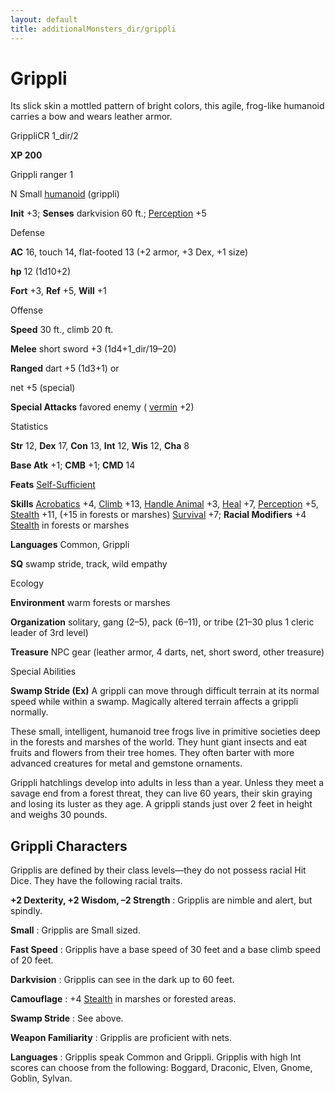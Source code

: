 ```yaml
---
layout: default
title: additionalMonsters_dir/grippli
---
```

# Grippli

Its slick skin a mottled pattern of bright colors, this agile, frog-like humanoid carries a bow and wears leather armor.

GrippliCR 1_dir/2

**XP 200**

Grippli ranger 1

N Small [humanoid](monsters_dir/creatureTypes#_humanoid) (grippli)

**Init** +3; **Senses** darkvision 60 ft.; [Perception](additionalMonsters_dir/../skills_dir/perception#_perception) +5

Defense

**AC** 16, touch 14, flat-footed 13 (+2 armor, +3 Dex, +1 size)

**hp** 12 (1d10+2)

**Fort** +3, **Ref** +5, **Will** +1

Offense

**Speed** 30 ft., climb 20 ft.

**Melee** short sword +3 (1d4+1_dir/19–20)

**Ranged** dart +5 (1d3+1) or

net +5 (special)

**Special Attacks** favored enemy ( [vermin](monsters_dir/creatureTypes#_vermin) +2)

Statistics

**Str** 12, **Dex** 17, **Con** 13, **Int** 12, **Wis** 12, **Cha** 8

**Base Atk** +1; **CMB** +1; **CMD** 14

**Feats** [Self-Sufficient](additionalMonsters_dir/../feats#_self-sufficient)

**Skills** [Acrobatics](additionalMonsters_dir/../skills_dir/acrobatics#_acrobatics) +4, [Climb](additionalMonsters_dir/../skills_dir/climb#_climb) +13, [Handle Animal](additionalMonsters_dir/../skills_dir/handleAnimal#_handle-animal) +3, [Heal](additionalMonsters_dir/../skills_dir/heal#_heal) +7, [Perception](additionalMonsters_dir/../skills_dir/perception#_perception) +5, [Stealth](additionalMonsters_dir/../skills_dir/stealth#_stealth) +11, (+15 in forests or marshes) [Survival](additionalMonsters_dir/../skills_dir/survival#_survival) +7; **Racial Modifiers** +4 [Stealth](additionalMonsters_dir/../skills_dir/stealth#_stealth) in forests or marshes

**Languages** Common, Grippli

**SQ** swamp stride, track, wild empathy

Ecology

**Environment** warm forests or marshes

**Organization** solitary, gang (2–5), pack (6–11), or tribe (21–30 plus 1 cleric leader of 3rd level)

**Treasure** NPC gear (leather armor, 4 darts, net, short sword, other treasure)

Special Abilities

**Swamp Stride (Ex)** A grippli can move through difficult terrain at its normal speed while within a swamp. Magically altered terrain affects a grippli normally.

These small, intelligent, humanoid tree frogs live in primitive societies deep in the forests and marshes of the world. They hunt giant insects and eat fruits and flowers from their tree homes. They often barter with more advanced creatures for metal and gemstone ornaments.

Grippli hatchlings develop into adults in less than a year. Unless they meet a savage end from a forest threat, they can live 60 years, their skin graying and losing its luster as they age. A grippli stands just over 2 feet in height and weighs 30 pounds.

## Grippli Characters

Gripplis are defined by their class levels—they do not possess racial Hit Dice. They have the following racial traits.

**+2 Dexterity, +2 Wisdom, –2 Strength** : Gripplis are nimble and alert, but spindly.

**Small** : Gripplis are Small sized.

**Fast Speed** : Gripplis have a base speed of 30 feet and a base climb speed of 20 feet.

**Darkvision** : Gripplis can see in the dark up to 60 feet.

**Camouflage** : +4 [Stealth](additionalMonsters_dir/../skills_dir/stealth#_stealth) in marshes or forested areas.

**Swamp Stride** : See above.

**Weapon Familiarity** : Gripplis are proficient with nets.

**Languages** : Gripplis speak Common and Grippli. Gripplis with high Int scores can choose from the following: Boggard, Draconic, Elven, Gnome, Goblin, Sylvan.

